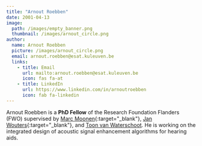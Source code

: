 ```yaml
---
title: "Arnout Roebben"
date: 2001-04-13
image: 
  path: /images/empty_banner.png
  thumbnail: /images/arnout_circle.png
author:
  name: Arnout Roebben
  picture: /images/arnout_circle.png
  email: arnout.roebben@esat.kuleuven.be
  links:
    - title: Email
      url: mailto:arnout.roebben@esat.kuleuven.be
      icon: fas fa-at    
    - title: LinkedIn
      url: https://www.linkedin.com/in/arnoutroebben
      icon: fab fa-linkedin      
---
```


Arnout Roebben is a **PhD Fellow** of the Research Foundation Flanders (FWO) supervised by [Marc Moonen](https://www.kuleuven.be/wieiswie/en/person/00012609){:target="_blank"}, [Jan Wouters](https://gbiomed.kuleuven.be/english/research/50000666/50000672/people/members/00010113){:target="_blank"}, and [Toon van Waterschoot](toon_vanwaterschoot). He is working on the integrated design of acoustic signal enhancement algorithms for hearing aids.
